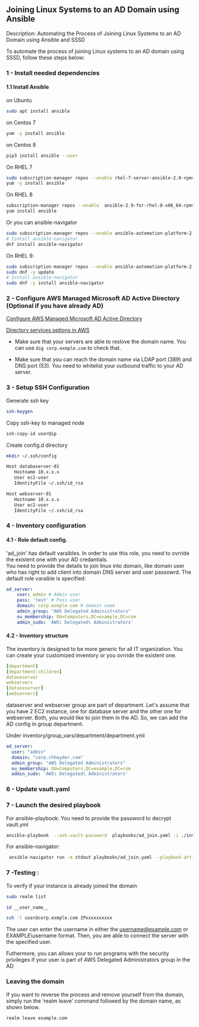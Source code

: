 
## Joining Linux Systems to an AD Domain using Ansible

Description: Automating the Process of Joining Linux Systems to an AD Domain using Ansible and SSSD

To automate the process of joining Linux systems to an AD domain using SSSD, follow these steps below:

### 1 - Install needed dependencies

#### 1.1 Install Ansible 
on Ubuntu
```bash
sudo apt install ansible
```
on Centos 7
```bash
yum -y install ansible
```
on Centos 8
```bash
pip3 install ansible --user
```
On RHEL 7
```bash
sudo subscription-manager repos --enable rhel-7-server-ansible-2.9-rpms
yum -y install ansible
```
On RHEL 8
```bash
subscription-manager repos --enable  ansible-2.9-for-rhel-8-x86_64-rpms
yum install ansible
```
Or you can ansible-navigator

```bash
sudo subscription-manager repos --enable ansible-automation-platform-2.0-early-access-for-rhel-8-x86_64-rpms
# Isntall ansible-navigator
dnf install ansible-navigator
```
On RHEL 9: 

```bash
sudo subscription-manager repos --enable ansible-automation-platform-2.2-for-rhel-9-x86_64-rpms
sudo dnf -y update
# Isntall ansible-navigator
sudo dnf -y install ansible-navigator
```


### 2 - Configure AWS Managed Microsoft AD Active Directory (Optional if you have already AD)

[Configure AWS Managed Microsoft AD Active Directory](https://medium.com/@medkamel555/configure-aws-managed-microsoft-ad-active-directory-and-join-your-linux-ec2-instance-to-the-domain-71fc5a0afaee)

[Directory services options in AWS](https://docs.aws.amazon.com/whitepapers/latest/active-directory-domain-services/directory-services-options-in-aws.html)

- Make sure that your servers are able to reslove the domain name. You can use `dig corp.exmple.com` to check that.

- Make sure that you can reach the domain name via LDAP port (389) and DNS port (53). You need to whitelist your outbound traffic to your AD server.

### 3 - Setup SSH Configuration 
Generate ssh key
```bash
ssh-keygen
```
Copy ssh-key to managed node
```bash
ssh-copy-id user@ip
```
Create config.d directory
```bash
mkdir ~/.ssh/config
```
```bash
Host databaserver-01
   Hostname 10.x.x.x
   User ec2-user
   IdentityFile ~/.ssh/id_rsa

Host webserver-01
   Hostname 10.x.x.x
   User ec2-user
   IdentityFile ~/.ssh/id_rsa
```

### 4 - Inventory configuration

#### 4.1 - Role default config. 


'ad_join' has default varaibles. In order to use this role, you need to ovrride the existent one with your AD credantials.  
You need to provide the details to join linux into domain, like domain user who has right to add client into domain DNS server and user passowrd. The default role varaible is specified:

```yaml
ad_server:
    user: admin # Admin user
    pass: 'test' # Pass user
    domain: corp.exmple.com # domain name
    admin_group: "AWS Delegated Administrators" 
    ou_membership: OU=Computers,DC=example,DC=com
    admin_sudo: 'AWS\ Delegated\ Administrators'
```



#### 4.2 - Inventory structure

The inventory is designed to be more generic for all IT organization. You can create your customized inventory or you ovrride the existent one.


```yaml
[department]
[department:children]
dataseserver
webservers
[dataseserver]
[webservers] 

```

dataserver and webserver group are part of department. Let's assume that you have 2 EC2 instance, one for database server and the other one for webserver. Both, you would like to join them in the AD. So, we can add the AD config in group department.

Under inventory/group_vars/department/department.yml

```yaml
ad_server:
  user: "admin"
  domain: "corp.chhayder.com"
  admin_group: "AWS Delegated Administrators"
  ou_membership: OU=Computers,DC=example,DC=com
  admin_sudo: 'AWS\ Delegated\ Administrators'
```

### 6 - Update vault.yaml

### 7 - Launch the desired playbook

For ansible-playbook: You need to provide the password to decrypt vault.yml
```bash
ansible-playbook  --ask-vault-password  playbooks/ad_join.yaml -i ./inventory
```
For ansible-navigator: 
```bash
 ansible-navigator run -m stdout playbooks/ad_join.yaml --playbook-artifact-enable false  --vault-id one@prompt
 ```

### 7 -Testing :

To verify if your instance is already joined the domain
```bash
sudo realm list
```

```bash
id __user_name__
```
```bash
ssh -l user@corp.exmple.com IPxxxxxxxxxx
```
The user can enter the username in either the username@example.com or EXAMPLE\username format. Then, you are able to connect the server with the specified user.

Futhermore, you can allows your to run programs with the security privileges if your user is part of AWS Delegated Administrators group in the AD


### Leaving the domain

If you want to reverse the process and remove yourself from the domain, simply run the ‘realm leave’ command followed by the domain name, as shown below.

```bash
realm leave example.com
```

